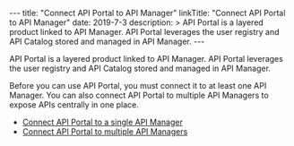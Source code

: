 --- title: "Connect API Portal to API Manager" linkTitle: "Connect
API Portal to API Manager" date: 2019-7-3 description: &gt; API Portal
is a layered product linked to API Manager. API Portal leverages the
user registry and API Catalog stored and managed in API Manager. --- ﻿

API Portal is a layered product linked to API Manager. API Portal
leverages the user registry and API Catalog stored and managed in API
Manager.

Before you can use API Portal, you must connect it to at least one API
Manager. You can also connect API Portal to multiple API Managers to
expose APIs centrally in one place.

-   [Connect API Portal to a single API
    Manager](link_portal_to_api_manager.htm)
-   [Connect API Portal to multiple API
    Managers](connect_to_multiple_apimgrs.htm)
